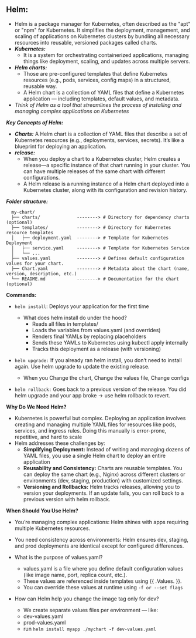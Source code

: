 ## Helm:
   + Helm is a package manager for Kubernetes, often described as the "apt" or "npm" for Kubernetes. It simplifies the deployment, management, and scaling of applications on Kubernetes clusters by bundling all necessary resources into reusable, versioned packages called charts.
   + **_Kubernetes:_**
     + It is a system for orchestrating containerized applications, managing things like deployment, scaling, and updates across multiple servers.
   + **_Helm charts:_**
     + Those are pre-configured templates that define Kubernetes resources (e.g., pods, services, config maps) in a structured, reusable way.
     + A Helm chart is a collection of YAML files that define a Kubernetes application — including templates, default values, and metadata.
   + _Think of Helm as a tool that streamlines the process of installing and managing complex applications on Kubernetes_

**_Key Concepts of Helm:_**
   + **_Charts:_** A Helm chart is a collection of YAML files that describe a set of Kubernetes resources (e.g., deployments, services, secrets). It’s like a blueprint for deploying an application.
   + **_release:_**
      + When you deploy a chart to a Kubernetes cluster, Helm creates a release—a specific instance of that chart running in your cluster. You can have multiple releases of the same chart with different configurations.
      + A Helm release is a running instance of a Helm chart deployed into a Kubernetes cluster, along with its configuration and revision history.
      
**_Folder structure:_**
```
  my-chart/
  ├── charts/              --------> # Directory for dependency charts (optional)
  ├── templates/           --------> # Directory for Kubernetes resource templates 
  │   ├── deployment.yaml  --------> # Template for Kubernetes Deployment
  │   ├── service.yaml     --------> # Template for Kubernetes Service 
  │   └── ...
  ├── values.yaml          --------> # Defines default configuration values for your chart.
  ├── Chart.yaml           --------> # Metadata about the chart (name, version, description, etc.) 
  └── README.md            --------> # Documentation for the chart (optional)  
```
 

**Commands:** 
   + `helm install`: Deploys your application for the first time
     + What does helm install do under the hood?
       + Reads all files in templates/
       + Loads the variables from values.yaml (and overrides)
       + Renders final YAMLs by replacing placeholders
       + Sends these YAMLs to Kubernetes using kubectl apply internally
       + Tracks this deployment as a release (with versioning)
      
   +  `helm upgrade:` If you already ran helm install, you don’t need to install again. Use helm upgrade to update the existing release.
       + When you Change the chart, Change the values file, Change configs
    
   +  `helm rollback:` Goes back to a previous version of the release. You did helm upgrade and your app broke → use helm rollback to revert.
    
**Why Do We Need Helm?**  
   + Kubernetes is powerful but complex. Deploying an application involves creating and managing multiple YAML files for resources like pods, services, and ingress rules. Doing this manually is error-prone, repetitive, and hard to scale
   + Helm addresses these challenges by:
     + **Simplifying Deployment:** Instead of writing and managing dozens of YAML files, you use a single Helm chart to deploy an entire application
     + **Reusability and Consistency:** Charts are reusable templates. You can deploy the same chart (e.g., Nginx) across different clusters or environments (dev, staging, production) with customized settings.
     + **Versioning and Rollbacks:** Helm tracks releases, allowing you to version your deployments. If an update fails, you can roll back to a previous version with helm rollback.

**When Should You Use Helm?**  
   + You’re managing complex applications: Helm shines with apps requiring multiple Kubernetes resources.
   + You need consistency across environments: Helm ensures dev, staging, and prod deployments are identical except for configured differences.

 + What is the purpose of values.yaml?
   + values.yaml is a file where you define default configuration values (like image name, port, replica count, etc.).
   + These values are referenced inside templates using {{ .Values.<key> }}.
   + You can override these values at runtime using `-f or --set flags`
  
 + How can Helm help you change the image tag only for dev?
   + We create separate values files per environment — like:
   + dev-values.yaml
   + prod-values.yaml
   + run `helm install myapp ./mychart -f dev-values.yaml`

























